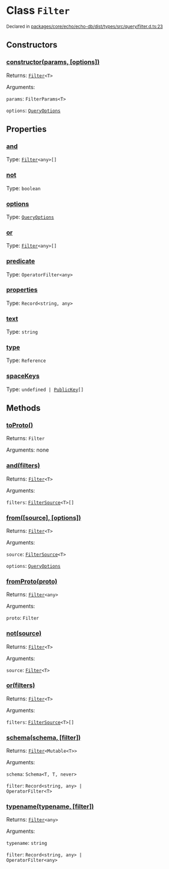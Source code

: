 # Class `Filter`
<sub>Declared in [packages/core/echo/echo-db/dist/types/src/query/filter.d.ts:23]()</sub>




## Constructors
### [constructor(params, \[options\])]()




Returns: <code>[Filter](/api/@dxos/react-client/classes/Filter)&lt;T&gt;</code>

Arguments: 

`params`: <code>FilterParams&lt;T&gt;</code>

`options`: <code>[QueryOptions](/api/@dxos/react-client/interfaces/QueryOptions)</code>



## Properties
### [and]()
Type: <code>[Filter](/api/@dxos/react-client/classes/Filter)&lt;any&gt;[]</code>



### [not]()
Type: <code>boolean</code>



### [options]()
Type: <code>[QueryOptions](/api/@dxos/react-client/interfaces/QueryOptions)</code>



### [or]()
Type: <code>[Filter](/api/@dxos/react-client/classes/Filter)&lt;any&gt;[]</code>



### [predicate]()
Type: <code>OperatorFilter&lt;any&gt;</code>



### [properties]()
Type: <code>Record&lt;string, any&gt;</code>



### [text]()
Type: <code>string</code>



### [type]()
Type: <code>Reference</code>



### [spaceKeys]()
Type: <code>undefined | [PublicKey](/api/@dxos/react-client/classes/PublicKey)[]</code>




## Methods
### [toProto()]()




Returns: <code>Filter</code>

Arguments: none




### [and(filters)]()




Returns: <code>[Filter](/api/@dxos/react-client/classes/Filter)&lt;T&gt;</code>

Arguments: 

`filters`: <code>[FilterSource](/api/@dxos/react-client/types/FilterSource)&lt;T&gt;[]</code>


### [from(\[source\], \[options\])]()




Returns: <code>[Filter](/api/@dxos/react-client/classes/Filter)&lt;T&gt;</code>

Arguments: 

`source`: <code>[FilterSource](/api/@dxos/react-client/types/FilterSource)&lt;T&gt;</code>

`options`: <code>[QueryOptions](/api/@dxos/react-client/interfaces/QueryOptions)</code>


### [fromProto(proto)]()




Returns: <code>[Filter](/api/@dxos/react-client/classes/Filter)&lt;any&gt;</code>

Arguments: 

`proto`: <code>Filter</code>


### [not(source)]()




Returns: <code>[Filter](/api/@dxos/react-client/classes/Filter)&lt;T&gt;</code>

Arguments: 

`source`: <code>[Filter](/api/@dxos/react-client/classes/Filter)&lt;T&gt;</code>


### [or(filters)]()




Returns: <code>[Filter](/api/@dxos/react-client/classes/Filter)&lt;T&gt;</code>

Arguments: 

`filters`: <code>[FilterSource](/api/@dxos/react-client/types/FilterSource)&lt;T&gt;[]</code>


### [schema(schema, \[filter\])]()




Returns: <code>[Filter](/api/@dxos/react-client/classes/Filter)&lt;Mutable&lt;T&gt;&gt;</code>

Arguments: 

`schema`: <code>Schema&lt;T, T, never&gt;</code>

`filter`: <code>Record&lt;string, any&gt; | OperatorFilter&lt;T&gt;</code>


### [typename(typename, \[filter\])]()




Returns: <code>[Filter](/api/@dxos/react-client/classes/Filter)&lt;any&gt;</code>

Arguments: 

`typename`: <code>string</code>

`filter`: <code>Record&lt;string, any&gt; | OperatorFilter&lt;any&gt;</code>


